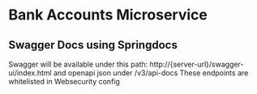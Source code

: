# Bank Accounts Microservice

## Swagger Docs using Springdocs
Swagger will be available under this path: http://{server-url}/swagger-ui/index.html and openapi json under /v3/api-docs
These endpoints are whitelisted in Websecurity config
